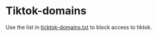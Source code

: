 # Tiktok-domains
Use the list in [ticktok-domains.txt](https://github.com/ninjayoto/tiktok-domains/blob/master/tiktok-domains.txt)
 to block access to tiktok.

